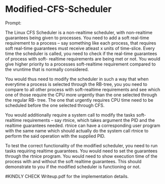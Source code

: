 # Modified-CFS-Scheduler

Prompt:

The Linux CFS Scheduler is a non-realtime scheduler, with non-realtime guarantees being given to processes. You need to add a soft real-time requirement
to a process – say something like each process, that requires soft real-time
guarantees must receive atleast x units of time-slice. Every time the scheduler
is called, you need to check if the real-time guarantees of process with soft-
realtime requirements are being met or not. You would give higher priority to a
processes soft-realtime requirement compared to the vruntime that is normally
considered.

You would thus need to modify the scheduler in such a way that when
everytime a process is selected through the RB-tree, you you need to compare
to all other process with soft-realtime requirements and see which one of those
require the CPU more urgently than the one selected through the regular RB-
tree. The one that urgently requires CPU time need to be scheduled before the
one selected through CFS.

You would additionally require a system call to modify the tasks soft-realtime
requirements – say rtnice, which takes argument the PID and the realtime
guarantees needed. rtnice can have a corresponding user program with the
same name which should actually do the system call rtnice to perform the said
operation with the supplied PID.

To test the correct functionality of the modified scheduler, you need to run
tasks requiring realtime guarantees. You would need to set the guarantees
through the rtnice program. You would need to show execution time of the
process with and without the soft realtime guarantees. This should demonstrate
to you if the modified scheduler is functioning or not.

#KINDLY CHECK Writeup.pdf for the implementation details.
